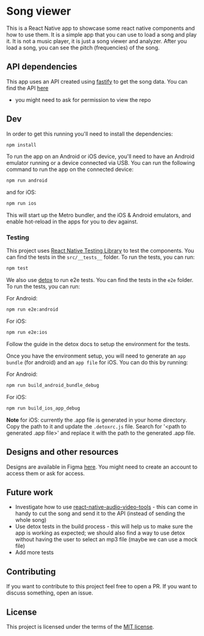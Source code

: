 # Song viewer

This is a React Native app to showcase some react native components and how to use them. It is a simple app that you can use to load a song and play it. It is not a music player, it is just a song viewer and analyzer. After you load a song, you can see the pitch (frequencies) of the song.

## API dependencies

This app uses an API created using [fastify](https://github.com/fastify) to get the song data. You can find the API [here](https://github.com/lasmil/song-viewer-service)

- you might need to ask for permission to view the repo

## Dev

In order to get this running you'll need to install the dependencies:

```bash
npm install
```


To run the app on an Android or iOS device, you'll need to have an Android emulator running or a device connected via USB. You can run the following command to run the app on the connected device:

```bash
npm run android
```
and for iOS:

```bash
npm run ios
```


This will start up the Metro bundler, and the iOS & Android emulators, and enable hot-reload in the apps for you to dev against.

### Testing

This project uses [React Native Testing Library](https://github.com/callstack/react-native-testing-library) to test the components. You can find the tests in the `src/__tests__` folder. To run the tests, you can run:

```bash
npm test
```

We also use [detox](https://wix.github.io/Detox/) to run e2e tests. You can find the tests in the `e2e` folder. To run the tests, you can run:

For Android:

```bash
npm run e2e:android
```

For iOS:

```bash
npm run e2e:ios
```
Follow the guide in the detox docs to setup the environment for the tests.

Once you have the environment setup, you will need to generate an `app bundle` (for android) and an `app file` for iOS. You can do this by running:

For Android:
```bash
npm run build_android_bundle_debug
```
For iOS:

```bash
npm run build_ios_app_debug
```

<b>Note</b> for iOS: currently the .app file is generated in your home directory. Copy the path to it and update the `.detoxrc.js` file. Search for '<path to generated .app file>' and replace it with the path to the generated .app file.

## Designs and other resources

Designs are available in Figma [here](https://www.figma.com/file/cES8U6tug2xYFymuISaPBT/Untitled?node-id=0%3A1).
You might need to create an account to access them or ask for access.

## Future work

- Investigate how to use [react-native-audio-video-tools](https://github.com/PatrissolJuns/react-native-audio-video-tools) - this can come in handy to cut the song and send it to the API (instead of sending the whole song)
- Use detox tests in the build process - this will help us to make sure the app is working as expected; we should also find a way to use detox without having the user to select an mp3 file (maybe we can use a mock file)
- Add more tests

## Contributing

If you want to contribute to this project feel free to open a PR. If you want to discuss something, open an issue.

## License

This project is licensed under the terms of the [MIT license](https://mit-license.org/).
